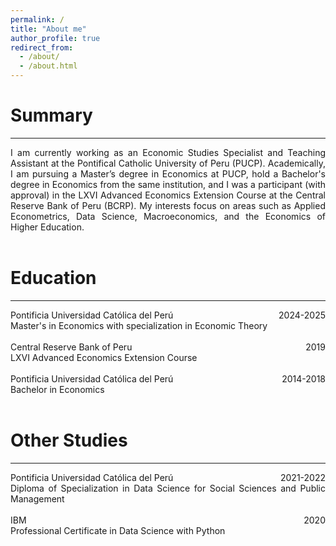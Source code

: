 ```yaml
---
permalink: /
title: "About me"
author_profile: true
redirect_from: 
  - /about/
  - /about.html
---
```


<div style="text-align: justify "> 
<h1>Summary</h1>
<hr color="black" size="5px"/>
I am currently working as an Economic Studies Specialist and Teaching Assistant at the Pontifical Catholic University of Peru (PUCP). Academically, I am pursuing a Master’s degree in Economics at PUCP, hold a Bachelor's degree in Economics from the same institution, and I was a participant (with approval) in the LXVI Advanced Economics Extension Course at the Central Reserve Bank of Peru (BCRP). My interests focus on areas such as Applied Econometrics, Data Science, Macroeconomics, and the Economics of Higher Education.<br/>  

 <br/>
  
<h1>Education</h1>
<hr color="black" size="5px"/>
<div style='float: left; text-align: left'><a href="https://www.pucp.edu.pe/" style="text-decoration:none">Pontificia Universidad Católica del Perú</a></div>
<div style='float: right; text-align: right'>2024-2025</div><br/>
Master's in Economics with specialization in Economic Theory<br/>
<br/>
  
<div style='float: left; text-align: left'><a href="https://www.bcrp.gob.pe/" style="text-decoration:none">Central Reserve Bank of Peru</a></div>
<div style='float: right; text-align: right'>2019</div><br/>
LXVI Advanced Economics Extension Course<br/>
<br/>

<div style='float: left; text-align: left'><a href="https://www.pucp.edu.pe/" style="text-decoration:none">Pontificia Universidad Católica del Perú</a></div>
<div style='float: right; text-align: right'>2014-2018</div><br/>
Bachelor in Economics<br/>
<br/>
  
<h1>Other Studies</h1>
<hr color="black" size="5px"/>
<div style='float: left; text-align: left'><a href="https://www.pucp.edu.pe/" style="text-decoration:none">Pontificia Universidad Católica del Perú</a></div>
<div style='float: right; text-align: right'>2021-2022</div><br/>
Diploma of Specialization in Data Science for Social Sciences and Public Management<br/>
<br/>

<div style='float: left; text-align: left'><a href="https://credentials.edx.org/credentials/bb8d155f59e4487aa8f4bf1a59aecb4a" style="text-decoration:none">IBM</a></div>
<div style='float: right; text-align: right'>2020</div><br/>
Professional Certificate in Data Science with Python<br/>
<br/>    

<script src="/live2dw/lib/L2Dwidget.min.js?094cbace49a39548bed64abff5988b05"></script><script>L2Dwidget.init({"model":{"scale":1,"hHeadPos":0.5,"vHeadPos":0.618,"jsonPath":"/live2dw/assets/hijiki.model.json"},"display":{"superSample":2,"width":150,"height":300,"position":"right","hOffset":0,"vOffset":-20},"mobile":{"show":true,"scale":0.5},"react":{"opacityDefault":0.7,"opacityOnHover":0.2},"log":false,"pluginJsPath":"lib/","pluginModelPath":"assets/","pluginRootPath":"live2dw/","tagMode":false});</script>
</div>
